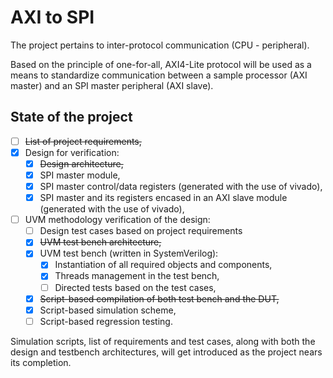 # AXI to SPI

The project pertains to inter-protocol communication (CPU - peripheral).

Based on the principle of one-for-all, AXI4-Lite protocol will be used as a means to standardize communication between a sample processor (AXI master)
and an SPI master peripheral (AXI slave).

## State of the project

- [ ] ~~List of project requirements,~~
- [x] Design for verification:
    - [x] ~~Design architecture,~~
    - [x] SPI master module,
    - [x] SPI master control/data registers (generated with the use of vivado),
    - [x] SPI master and its registers encased in an AXI slave module (generated with the use of vivado),
- [ ] UVM methodology verification of the design:
    - [ ] Design test cases based on project requirements
    - [x] ~~UVM test bench architecture,~~
    - [x] UVM test bench (written in SystemVerilog):
        - [x] Instantiation of all required objects and components,
        - [x] Threads management in the test bench,
        - [ ] Directed tests based on the test cases,
    - [x] ~~Script-based compilation of both test bench and the DUT,~~
    - [x] Script-based simulation scheme,
    - [ ] Script-based regression testing.

Simulation scripts, list of requirements and test cases, along with both the design and testbench architectures, will get introduced as the project nears its completion.

